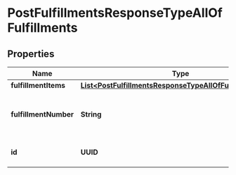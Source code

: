 

# PostFulfillmentsResponseTypeAllOfFulfillments


## Properties

| Name | Type | Description | Notes |
|------------ | ------------- | ------------- | -------------|
|**fulfillmentItems** | [**List&lt;PostFulfillmentsResponseTypeAllOfFulfillmentItems&gt;**](PostFulfillmentsResponseTypeAllOfFulfillmentItems.md) |  |  [optional] |
|**fulfillmentNumber** | **String** | The sytem generated number for the Fulfillment.  |  [optional] |
|**id** | **UUID** | The sytem generated Id.  |  [optional] |



